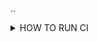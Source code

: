 ..

<details>
  <summary>HOW TO RUN CI</summary>
---

  By default, all the checks will be run automatically. Furthermore, when changing website-related stuff, the preview will be generated by the netlify bot.

  ### Heavy tests
  Add the [`heavy-tests`](/k8gb-io/k8gb/issues?q=is%3A*+label%3Aheavy-tests) label on this PR if you want full-blown tests that include more than 2-cluster scenarios.

  ### Debug tests
  If the test suite is failing for you, you may want to try triggering `Re-run all jobs` (top right) with [debug logging](https://docs.github.com/actions/monitoring-and-troubleshooting-workflows/enabling-debug-logging) enabled. It will also make the [print debug](/k8gb-io/k8gb/blob/master/.github/actions/print-terratest-debug/action.yaml) action more verbose.

</details>
